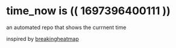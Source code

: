 # time_now is (( 1697396400111 ))

an automated repo that shows the currnent time

inspired by [breakingheatmap](https://github.com/breakingheatmap/breakingheatmap)